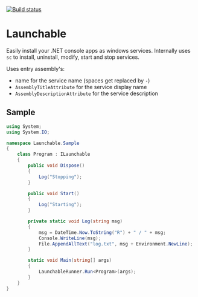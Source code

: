 [![Build status](https://ci.appveyor.com/api/projects/status/lgmj67l8r3pu3h2u?svg=true)](https://ci.appveyor.com/project/akamyshanov/launchable)

# Launchable
Easily install your .NET console apps as windows services. Internally uses `sc` to install, uninstall, modify, start and stop services.

Uses entry assembly's:
- name for the service name (spaces get replaced by `-`)
- `AssemblyTitleAttribute` for the service display name
- `AssemblyDescriptionAttribute` for the service description

## Sample
```C#
using System;
using System.IO;

namespace Launchable.Sample
{
    class Program : ILaunchable
    {
        public void Dispose()
        {
            Log("Stopping");
        }

        public void Start()
        {
            Log("Starting");
        }

        private static void Log(string msg)
        {
            msg = DateTime.Now.ToString("R") + " / " + msg;
            Console.WriteLine(msg);
            File.AppendAllText("log.txt", msg + Environment.NewLine);
        }

        static void Main(string[] args)
        {
            LaunchableRunner.Run<Program>(args);
        }
    }
}
```
